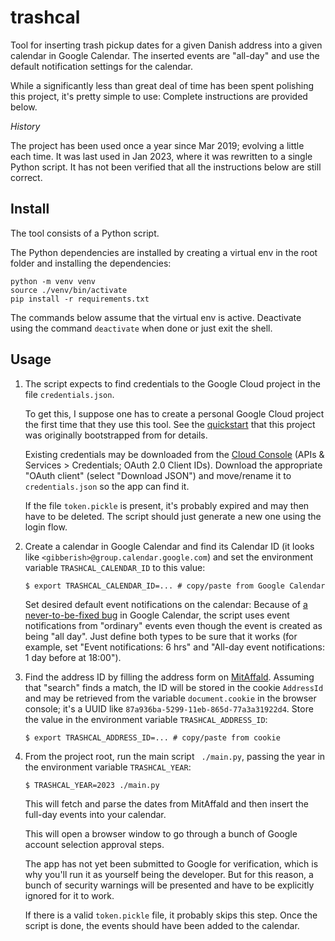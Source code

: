 # trashcal

Tool for inserting trash pickup dates for a given Danish address into a given calendar in Google Calendar.
The inserted events are "all-day" and use the default notification settings for the calendar.

While a significantly less than great deal of time has been spent polishing this project,
it's pretty simple to use: Complete instructions are provided below.

*History*

The project has been used once a year since Mar 2019; evolving a little each time.
It was last used in Jan 2023, where it was rewritten to a single Python script.
It has not been verified that all the instructions below are still correct.

## Install

The tool consists of a Python script.

The Python dependencies are installed by creating a virtual env in the root folder
and installing the dependencies:

```
python -m venv venv
source ./venv/bin/activate
pip install -r requirements.txt
```

The commands below assume that the virtual env is active.
Deactivate using the command `deactivate` when done or just exit the shell.

## Usage

1.  The script expects to find credentials to the Google Cloud project in
    the file `credentials.json`.

    To get this, I suppose one has to create a personal Google Cloud project
    the first time that they use this tool.
    See the [quickstart](https://developers.google.com/calendar/quickstart/python)
    that this project was originally bootstrapped from for details.

    Existing credentials may be downloaded from the
    [Cloud Console](https://console.cloud.google.com/apis/credentials)
    (APIs & Services > Credentials; OAuth 2.0 Client IDs).
    Download the appropriate "OAuth client" (select "Download JSON")
    and move/rename it to `credentials.json` so the app can find it.

    If the file `token.pickle` is present, it's probably expired and
    may then have to be deleted.
    The script should just generate a new one using the login flow.

2.  Create a calendar in Google Calendar and find its Calendar ID
    (it looks like `<gibberish>@group.calendar.google.com`)
    and set the environment variable `TRASHCAL_CALENDAR_ID` to this value:

    ```shell
    $ export TRASHCAL_CALENDAR_ID=... # copy/paste from Google Calendar
    ```

    Set desired default event notifications on the calendar:
    Because of [a never-to-be-fixed bug](https://issuetracker.google.com/issues/65576067)
    in Google Calendar, the script uses event notifications from "ordinary" events
    even though the event is created as being "all day".
    Just define both types to be sure that it works
    (for example, set "Event notifications: 6 hrs" and
    "All-day event notifications: 1 day before at 18:00").

3.  Find the address ID by filling the address form on [MitAffald](https://mitaffald.affaldvarme.dk#address-search).
    Assuming that "search" finds a match, the ID will be stored in the cookie `AddressId`
    and may be retrieved from the variable `document.cookie` in the browser console;
    it's a UUID like `87a936ba-5299-11eb-865d-77a3a31922d4`.
    Store the value in the environment variable `TRASHCAL_ADDRESS_ID`:
    ```shell
    $ export TRASHCAL_ADDRESS_ID=... # copy/paste from cookie
    ```

4.  From the project root, run the main script ` ./main.py`,
    passing the year in the environment variable `TRASHCAL_YEAR`:
    ```shell
    $ TRASHCAL_YEAR=2023 ./main.py
    ```
    This will fetch and parse the dates from MitAffald and then insert the full-day events into your calendar.

    This will open a browser window to go through a bunch of Google account selection approval steps.

    The app has not yet been submitted to Google for verification,
    which is why you'll run it as yourself being the developer.
    But for this reason, a bunch of security warnings will be presented
    and have to be explicitly ignored for it to work.

    If there is a valid `token.pickle` file, it probably skips this step.
    Once the script is done, the events should have been added to the calendar.
